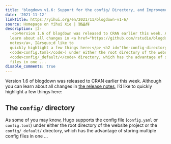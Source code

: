 ```yaml
---
title: 'blogdown v1.6: Support for the config/ Directory, and Improvements in install_hugo()/new_post()'
date: '2021-11-12'
linkTitle: https://yihui.org/en/2021/11/blogdown-v1-6/
source: Homepage on Yihui Xie | 谢益辉
description: |2-
   <p>Version 1.6 of blogdown was released to CRAN earlier this week. Although you can
  learn about all changes in <a href="https://github.com/rstudio/blogdown/releases/tag/v1.6">the release
  notes</a>, I&rsquo;d like to
  quickly highlight a few things here:</p> <h2 id="the-config-directory">The <code>config/</code> directory</h2> <p>As some of you may know, Hugo supports the config file (<code>config.yaml</code> or
  <code>config.toml</code>) under either the root directory of the website project or the
  <code>config/_default/</code> directory, which has the advantage of storing multiple config
  files in one ...
disable_comments: true
---
```

 <p>Version 1.6 of blogdown was released to CRAN earlier this week. Although you can
learn about all changes in <a href="https://github.com/rstudio/blogdown/releases/tag/v1.6">the release
notes</a>, I&rsquo;d like to
quickly highlight a few things here:</p> <h2 id="the-config-directory">The <code>config/</code> directory</h2> <p>As some of you may know, Hugo supports the config file (<code>config.yaml</code> or
<code>config.toml</code>) under either the root directory of the website project or the
<code>config/_default/</code> directory, which has the advantage of storing multiple config
files in one ...